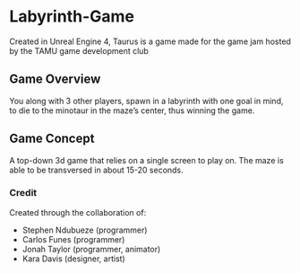 # Labyrinth-Game
Created in Unreal Engine 4, Taurus is a game made for the game jam hosted by the TAMU game development club

## Game Overview
You along with 3 other players, spawn in a labyrinth with one goal in mind, to die to the minotaur in the maze’s center, thus winning the game.

## Game Concept
A top-down 3d game that relies on a single screen to play on. The maze is able to be transversed in about 15-20 seconds.

### Credit
Created through the collaboration of:
- Stephen Ndubueze (programmer)
- Carlos Funes (programmer)
- Jonah Taylor (programmer, animator)
- Kara Davis (designer, artist)
